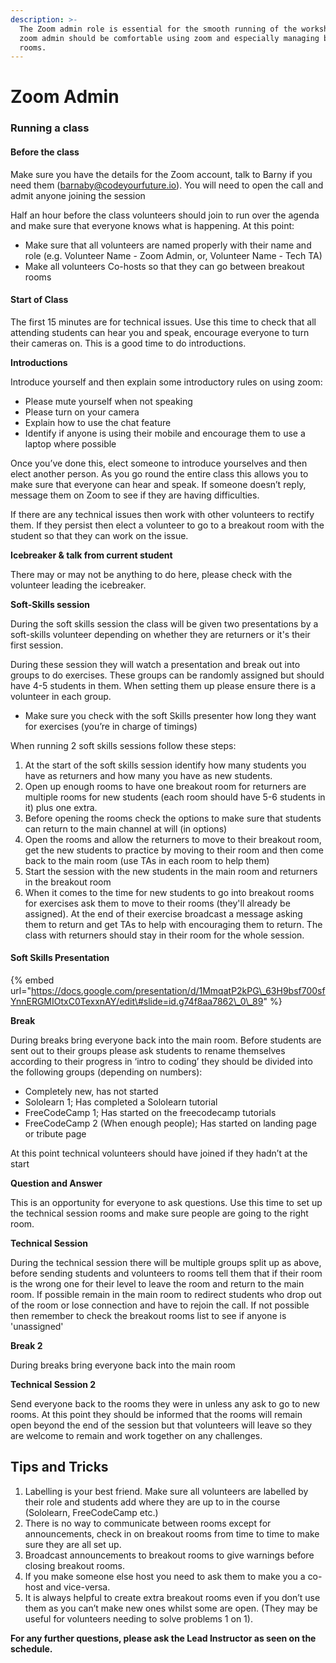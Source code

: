 ```yaml
---
description: >-
  The Zoom admin role is essential for the smooth running of the workshop. A
  zoom admin should be comfortable using zoom and especially managing breakout
  rooms.
---
```


# Zoom Admin

### **Running a class**

#### Before the class

Make sure you have the details for the Zoom account, talk to Barny if you need them \(barnaby@codeyourfuture.io\). You will need to open the call and admit anyone joining the session

Half an hour before the class volunteers should join to run over the agenda and make sure that everyone knows what is happening. At this point:

* Make sure that all volunteers are named properly with their name and role \(e.g. Volunteer Name - Zoom Admin, or, Volunteer Name  - Tech TA\) 
* Make all volunteers Co-hosts so that they can go between breakout rooms

#### Start of Class

The first 15 minutes are for technical issues. Use this time to check that all attending students can hear you and speak, encourage everyone to turn their cameras on. This is a good time to do introductions.

**Introductions**

Introduce yourself and then explain some introductory rules on using zoom:

* Please mute yourself when not speaking
* Please turn on your camera
* Explain how to use the chat feature
* Identify if anyone is using their mobile and encourage them to use a laptop where possible

Once you’ve done this, elect someone to introduce yourselves and then elect another person. As you go round the entire class this allows you to make sure that everyone can hear and speak. If someone doesn’t reply, message them on Zoom to see if they are having difficulties.

If there are any technical issues then work with other volunteers to rectify them. If they persist then elect a volunteer to go to a breakout room with the student so that they can work on the issue.  


**Icebreaker & talk from current student**

There may or may not be anything to do here, please check with the volunteer leading the icebreaker.

**Soft-Skills session**

During the soft skills session the class will be given two  presentations by a soft-skills volunteer depending on whether they are returners or it's their first session. 

During these session they will watch a presentation and break out into groups to do exercises. These groups can be randomly assigned but should have 4-5 students in them. When setting them up please ensure there is a volunteer in each group. 

* Make sure you check with the soft Skills presenter how long they want for exercises \(you’re in charge of timings\)

When running 2 soft skills sessions follow these steps:

1. At the start of the soft skills session identify how many students you have as returners and how many you have as new students.
2. Open up enough rooms to have one breakout room for returners are multiple rooms for new students \(each room should have 5-6 students in it\) plus one extra.
3. Before opening the rooms check the options to make sure that students can return to the main channel at will \(in options\)
4. Open the rooms and allow the returners to move to their breakout room, get the new students to practice by moving to their room and then come back to the main room \(use TAs in each room to help them\)
5. Start the session with the new students in the main room and returners in the breakout room
6. When it comes to the time for new students to go into breakout rooms for exercises ask them to move to their rooms \(they'll already be assigned\). At the end of their exercise broadcast a message asking them to return and get TAs to help with encouraging them to return. The class with returners should stay in their room for the whole session. 

#### Soft Skills Presentation

{% embed url="https://docs.google.com/presentation/d/1MmqatP2kPG\_63H9bsf700sfYnnERGMIOtxC0TexxnAY/edit\#slide=id.g74f8aa7862\_0\_89" %}



**Break**

During breaks bring everyone back into the main room. Before students are sent out to their groups please ask students to rename themselves according to their progress in ‘intro to coding’ they should be divided into the following groups \(depending on numbers\):

* Completely new, has not started
* Sololearn 1; Has completed a Sololearn tutorial
* FreeCodeCamp 1; Has started on the freecodecamp tutorials
* FreeCodeCamp 2 \(When enough people\); Has started on landing page or tribute page

At this point technical volunteers should have joined if they hadn’t at the start

**Question and Answer**

This is an opportunity for everyone to ask questions. Use this time to set up the technical session rooms and make sure people are going to the right room. 

**Technical Session**

During the technical session there will be multiple groups split up as above, before sending students and volunteers to rooms tell them that if their room is the wrong one for their level to leave the room and return to the main room. If possible remain in the main room to redirect students who drop out of the room or lose connection and have to rejoin the call. If not possible then remember to check the breakout rooms list to see if anyone is 'unassigned'

**Break 2**

During breaks bring everyone back into the main room

**Technical Session 2**

Send everyone back to the rooms they were in unless any ask to go to new rooms. At this point they should be informed that the rooms will remain open beyond the end of the session but that volunteers will leave so they are welcome to remain and work together on any challenges. 

## **Tips and Tricks**

1. Labelling is your best friend. Make sure all volunteers are labelled by their role and students add where they are up to in the course \(Sololearn, FreeCodeCamp etc.\)
2. There is no way to communicate between rooms except for announcements, check in on breakout rooms from time to time to make sure they are all set up.
3. Broadcast announcements to breakout rooms to give warnings before closing breakout rooms. 
4. If you make someone else host you need to ask them to make you a co-host and vice-versa. 
5. It is always helpful to create extra breakout rooms even if you don’t use them as you can’t make new ones whilst some are open. \(They may be useful for volunteers needing to solve problems 1 on 1\).

**For any further questions, please ask the Lead Instructor as seen on the schedule.**  


